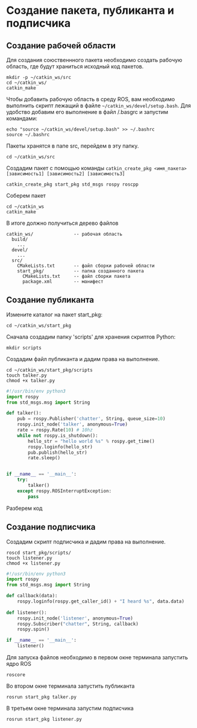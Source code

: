 # Создание пакета, публиканта и подписчика

## Создание рабочей области

Для создания союственнного пакета необходимо создать рабочую область, где будут храниться исходный код пакетов.

```console
mkdir -p ~/catkin_ws/src
cd ~/catkin_ws/
catkin_make
```

Чтобы добавить рабочую область в среду ROS, вам необходимо выполнить скрипт лежащий в файле `~/catkin_ws/devel/setup.bash`. Для удобство добавим его выполнение в файл /.basgrc и запустим командами:

```console
echo "source ~/catkin_ws/devel/setup.bash" >> ~/.bashrc
source ~/.bashrc
```

Пакеты хранятся в папе src, перейдем в эту папку.

```console
cd ~/catkin_ws/src
```

Создадим пакет с помощью команды `catkin_create_pkg <имя_пакета> [зависимость1] [зависимость2] [зависимость3]`

```console
catkin_create_pkg start_pkg std_msgs rospy roscpp
```

Соберем пакет

```console
cd ~/catkin_ws
catkin_make
```

<div style="page-break-before:always;">
</div>

В итоге должно получиться дерево файлов

```console
catkin_ws/               -- рабочая область
  build/
    ...
  devel/
    ...
  src/                   
    CMakeLists.txt       -- файл сборки рабочей области
    start_pkg/           -- папка созданного пакета
      CMakeLists.txt     -- файл сборки пакета
      package.xml        -- манифест
```

## Создание публиканта

Измените каталог на пакет start_pkg:

```console
cd ~/catkin_ws/start_pkg
```

Сначала  создадим папку 'scripts' для хранения скриптов Python:

```console
mkdir scripts
```

Создадим файл публиканта и дадим права на выполнение.

```console
cd ~/catkin_ws/start_pkg/scripts
touch talker.py   
chmod +x talker.py
```

```python
#!/usr/bin/env python3
import rospy
from std_msgs.msg import String

def talker():
    pub = rospy.Publisher('chatter', String, queue_size=10)
    rospy.init_node('talker', anonymous=True)
    rate = rospy.Rate(10) # 10hz
    while not rospy.is_shutdown():
        hello_str = "hello world %s" % rospy.get_time()
        rospy.loginfo(hello_str)
        pub.publish(hello_str)
        rate.sleep()


if __name__ == '__main__':
    try:
        talker()
    except rospy.ROSInterruptException:
        pass
```

Разберем код


## Создание подписчика 

Создадим скрипт подписчика и дадим права на выполнение.

```console
roscd start_pkg/scripts/
touch listener.py
chmod +x listener.py
```

```python
#!/usr/bin/env python3
import rospy
from std_msgs.msg import String

def callback(data):
    rospy.loginfo(rospy.get_caller_id() + "I heard %s", data.data)
    
def listener():
    rospy.init_node('listener', anonymous=True)
    rospy.Subscriber("chatter", String, callback)
    rospy.spin()

if __name__ == '__main__':
    listener()
```

Для запуска файлов необходимо в первом окне терминала запустить ядро ROS

```console
roscore
```

Во втором окне терминала запустить публиканта

```console
rosrun start_pkg talker.py
```

В третьем окне терминала запустим подписчика

```console
rosrun start_pkg listener.py
```
